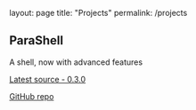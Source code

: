 layout: page
title: "Projects"
permalink: /projects

## ParaShell

A shell, now with advanced features

[Latest source - 0.3.0](https://github.com/estella144/parashell/tree/0.3.0)

[GitHub repo](https://github.com/estella144/parashell)